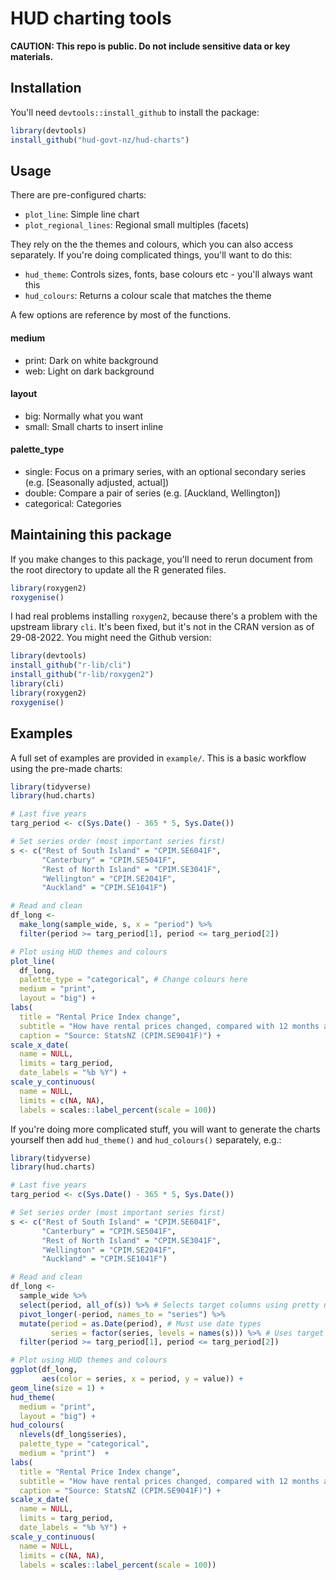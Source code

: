 # HUD charting tools
**CAUTION: This repo is public. Do not include sensitive data or key materials.**

## Installation
You'll need `devtools::install_github` to install the package:
```R
library(devtools)
install_github("hud-govt-nz/hud-charts")
```


## Usage
There are pre-configured charts:
* `plot_line`: Simple line chart
* `plot_regional_lines`: Regional small multiples (facets)

They rely on the the themes and colours, which you can also access separately. If you're doing complicated
things, you'll want to do this:
* `hud_theme`: Controls sizes, fonts, base colours etc - you'll always want this
* `hud_colours`: Returns a colour scale that matches the theme

A few options are reference by most of the functions.

#### medium
* print: Dark on white background
* web: Light on dark background

#### layout
* big: Normally what you want
* small: Small charts to insert inline

#### palette_type
* single: Focus on a primary series, with an optional secondary series (e.g. [Seasonally adjusted, actual])
* double: Compare a pair of series (e.g. [Auckland, Wellington])
* categorical: Categories


## Maintaining this package
If you make changes to this package, you'll need to rerun document from the root directory to update all the R generated files.
```R
library(roxygen2)
roxygenise()
```

I had real problems installing `roxygen2`, because there's a problem with the upstream library `cli`. It's been fixed, but it's not in the CRAN version as of 29-08-2022. You might need the Github version:
```R
library(devtools)
install_github("r-lib/cli")
install_github("r-lib/roxygen2")
library(cli)
library(roxygen2)
roxygenise()
```


## Examples
A full set of examples are provided in `example/`. This is a basic workflow using the pre-made charts:
```R
library(tidyverse)
library(hud.charts)

# Last five years
targ_period <- c(Sys.Date() - 365 * 5, Sys.Date())

# Set series order (most important series first)
s <- c("Rest of South Island" = "CPIM.SE6041F",
       "Canterbury" = "CPIM.SE5041F",
       "Rest of North Island" = "CPIM.SE3041F",
       "Wellington" = "CPIM.SE2041F",
       "Auckland" = "CPIM.SE1041F")

# Read and clean
df_long <-
  make_long(sample_wide, s, x = "period") %>%
  filter(period >= targ_period[1], period <= targ_period[2])

# Plot using HUD themes and colours
plot_line(
  df_long,
  palette_type = "categorical", # Change colours here
  medium = "print",
  layout = "big") +
labs(
  title = "Rental Price Index change",
  subtitle = "How have rental prices changed, compared with 12 months ago?",
  caption = "Source: StatsNZ (CPIM.SE9041F)") +
scale_x_date(
  name = NULL,
  limits = targ_period,
  date_labels = "%b %Y") +
scale_y_continuous(
  name = NULL,
  limits = c(NA, NA),
  labels = scales::label_percent(scale = 100))
```

If you're doing more complicated stuff, you will want to generate the charts yourself
then add `hud_theme()` and `hud_colours()` separately, e.g.:
```R
library(tidyverse)
library(hud.charts)

# Last five years
targ_period <- c(Sys.Date() - 365 * 5, Sys.Date())

# Set series order (most important series first)
s <- c("Rest of South Island" = "CPIM.SE6041F",
       "Canterbury" = "CPIM.SE5041F",
       "Rest of North Island" = "CPIM.SE3041F",
       "Wellington" = "CPIM.SE2041F",
       "Auckland" = "CPIM.SE1041F")

# Read and clean
df_long <-
  sample_wide %>%
  select(period, all_of(s)) %>% # Selects target columns using pretty names
  pivot_longer(-period, names_to = "series") %>%
  mutate(period = as.Date(period), # Must use date types
         series = factor(series, levels = names(s))) %>% # Uses target columns order
  filter(period >= targ_period[1], period <= targ_period[2])

# Plot using HUD themes and colours
ggplot(df_long,
       aes(color = series, x = period, y = value)) +
geom_line(size = 1) +
hud_theme(
  medium = "print",
  layout = "big") +
hud_colours(
  nlevels(df_long$series),
  palette_type = "categorical",
  medium = "print")  +
labs(
  title = "Rental Price Index change",
  subtitle = "How have rental prices changed, compared with 12 months ago?",
  caption = "Source: StatsNZ (CPIM.SE9041F)") +
scale_x_date(
  name = NULL,
  limits = targ_period,
  date_labels = "%b %Y") +
scale_y_continuous(
  name = NULL,
  limits = c(NA, NA),
  labels = scales::label_percent(scale = 100))
```

